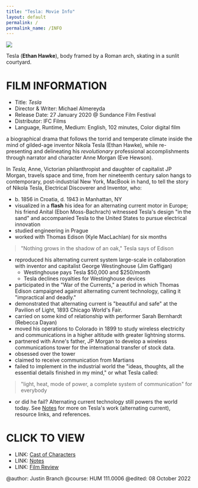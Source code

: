 ```yaml
---
title: "Tesla: Movie Info"
layout: default
permalink: /
permalink_name: /INFO
---
```


<img src="\tesla\assets\images\arch.jpg" class="front">

Tesla (**Ethan Hawke**), body framed by a Roman arch, skating in a sunlit courtyard.

# FILM INFORMATION
- Title: *Tesla*
- Director & Writer: Michael Almereyda
- Release Date: 27 January 2020 @ Sundance Film Festival
- Distributor: IFC Films
- Language, Runtime, Medium: English, 102 minutes, Color digital film

a biographical drama that follows the torrid and temperate climate inside the mind of gilded-age inventor Nikola Tesla (Ethan Hawke), while re-presenting and delineating his *revolutionary* professional accomplishments through narrator and character Anne Morgan (Eve Hewson).

In *Tesla*, Anne, Victorian philanthropist and daughter of capitalist JP Morgan, travels space and time, from her nineteenth century salon hangs to contemporary, post-industrial New York, MacBook in hand, to tell the story of Nikola Tesla, Electrical Discoverer and Inventor, who:
- b. 1856 in Croatia, d. 1943 in Manhattan, NY
- visualized in a **flash** his idea for an alternating current motor in Europe; his friend Anital (Ebon Moss-Bachrach) witnessed Tesla's design "in the sand" and accompanied Tesla to the United States to pursue electrical innovation
- studied engineering in Prague
- worked with Thomas Edison (Kyle MacLachlan) for six months

> "Nothing grows in the shadow of an oak," Tesla says of Edison

- reproduced his alternating current system large-scale in collaboration with inventor and capitalist George Westinghouse (Jim Gaffigan)
	- Westinghouse pays Tesla $50,000 and $250/month
	- Tesla declines royalties for Westinghouse devices
- participated in the "War of the Currents," a period in which Thomas Edison campaigned against alternating current technology, calling it "impractical and deadly."
- demonstrated that alternating current is "beautiful and safe" at the Pavilion of Light, 1893 Chicago World's Fair.
- carried on some kind of relationship with performer Sarah Bernhardt (Rebecca Dayan)
- moved his operations to Colorado in 1899 to study wireless electricity and communications in a higher altitude with greater lightning storms.
- partnered with Anne's father, JP Morgan to develop a wireless communications tower for the international transfer of stock data.
- obsessed over the tower
- claimed to receive communication from Martians
- failed to implement in the industrial world the "ideas, thoughts, all the essential details finished in my mind," or what Tesla called:
	
> "light, heat, mode of power, a complete system of communication" for everybody

- or did he fail? Alternating current technology still powers the world today. See [Notes](notes.html) for more on Tesla's work (alternating current), resource links, and references.
	
# CLICK TO VIEW

- LINK: [Cast of Characters](cast.html)
- LINK: [Notes](notes.html)
- LINK: [Film Review](review.html)

@author: Justin Branch
@course: HUM 111.0006
@edited: 08 October 2022
		
